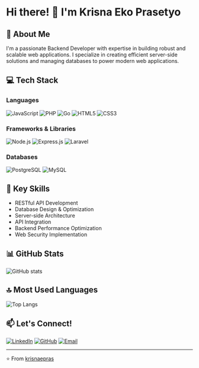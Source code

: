 # Hi there! 👋 I'm Krisna Eko Prasetyo

## 🚀 About Me
I'm a passionate Backend Developer with expertise in building robust and scalable web applications. I specialize in creating efficient server-side solutions and managing databases to power modern web applications.

## 💻 Tech Stack
### Languages
![JavaScript](https://img.shields.io/badge/-JavaScript-F7DF1E?style=flat-square&logo=javascript&logoColor=black)
![PHP](https://img.shields.io/badge/-PHP-777BB4?style=flat-square&logo=php&logoColor=white)
![Go](https://img.shields.io/badge/-Go-00ADD8?style=flat-square&logo=go&logoColor=white)
![HTML5](https://img.shields.io/badge/-HTML5-E34F26?style=flat-square&logo=html5&logoColor=white)
![CSS3](https://img.shields.io/badge/-CSS3-1572B6?style=flat-square&logo=css3&logoColor=white)

### Frameworks & Libraries
![Node.js](https://img.shields.io/badge/-Node.js-339933?style=flat-square&logo=node.js&logoColor=white)
![Express.js](https://img.shields.io/badge/-Express.js-000000?style=flat-square&logo=express&logoColor=white)
![Laravel](https://img.shields.io/badge/-Laravel-FF2D20?style=flat-square&logo=laravel&logoColor=white)

### Databases
![PostgreSQL](https://img.shields.io/badge/-PostgreSQL-336791?style=flat-square&logo=postgresql&logoColor=white)
![MySQL](https://img.shields.io/badge/-MySQL-4479A1?style=flat-square&logo=mysql&logoColor=white)

## 🌟 Key Skills
- RESTful API Development
- Database Design & Optimization
- Server-side Architecture
- API Integration
- Backend Performance Optimization
- Web Security Implementation

## 📊 GitHub Stats
![GitHub stats](https://github-readme-stats.vercel.app/api?username=krisnaepras&show_icons=true&theme=tokyonight)

## 🔝 Most Used Languages
![Top Langs](https://github-readme-stats.vercel.app/api/top-langs/?username=krisnaepras&layout=compact&theme=tokyonight)

## 📫 Let's Connect!
[![LinkedIn](https://img.shields.io/badge/-LinkedIn-0077B5?style=flat-square&logo=linkedin&logoColor=white)](https://linkedin.com/in/krisnaepras)
[![GitHub](https://img.shields.io/badge/-GitHub-181717?style=flat-square&logo=github&logoColor=white)](https://github.com/krisnaepras)
[![Email](https://img.shields.io/badge/-Email-D14836?style=flat-square&logo=gmail&logoColor=white)](mailto:your.email@example.com)

---
⭐️ From [krisnaepras](https://github.com/krisnaepras)

